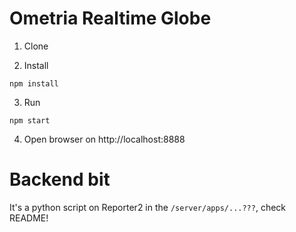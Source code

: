 Ometria Realtime Globe
======================

1. Clone

2. Install
```
npm install
```

3. Run
```
npm start
```

4. Open browser on http://localhost:8888


Backend bit
=============

It's a python script on Reporter2 in the `/server/apps/...???`, check README!

